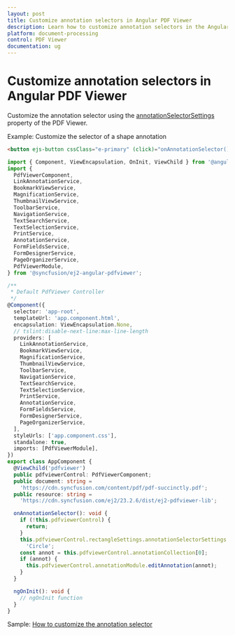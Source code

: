 ```yaml
---
layout: post
title: Customize annotation selectors in Angular PDF Viewer
description: Learn how to customize annotation selectors in the Angular PDF Viewer component using annotationSelectorSettings with examples.
platform: document-processing
control: PDF Viewer
documentation: ug
---
```


# Customize annotation selectors in Angular PDF Viewer

Customize the annotation selector using the [annotationSelectorSettings](https://ej2.syncfusion.com/angular/documentation/api/pdfviewer/#annotationselectorsettings) property of the PDF Viewer.

Example: Customize the selector of a shape annotation

```html
<button ejs-button cssClass="e-primary" (click)="onAnnotationSelector()">annotationSelector</button>
```

```ts
import { Component, ViewEncapsulation, OnInit, ViewChild } from '@angular/core';
import {
  PdfViewerComponent,
  LinkAnnotationService,
  BookmarkViewService,
  MagnificationService,
  ThumbnailViewService,
  ToolbarService,
  NavigationService,
  TextSearchService,
  TextSelectionService,
  PrintService,
  AnnotationService,
  FormFieldsService,
  FormDesignerService,
  PageOrganizerService,
  PdfViewerModule,
} from '@syncfusion/ej2-angular-pdfviewer';

/**
 * Default PdfViewer Controller
 */
@Component({
  selector: 'app-root',
  templateUrl: 'app.component.html',
  encapsulation: ViewEncapsulation.None,
  // tslint:disable-next-line:max-line-length
  providers: [
    LinkAnnotationService,
    BookmarkViewService,
    MagnificationService,
    ThumbnailViewService,
    ToolbarService,
    NavigationService,
    TextSearchService,
    TextSelectionService,
    PrintService,
    AnnotationService,
    FormFieldsService,
    FormDesignerService,
    PageOrganizerService,
  ],
  styleUrls: ['app.component.css'],
  standalone: true,
  imports: [PdfViewerModule],
})
export class AppComponent {
  @ViewChild('pdfviewer')
  public pdfviewerControl: PdfViewerComponent;
  public document: string =
    'https://cdn.syncfusion.com/content/pdf/pdf-succinctly.pdf';
  public resource: string =
    'https://cdn.syncfusion.com/ej2/23.2.6/dist/ej2-pdfviewer-lib';

  onAnnotationSelector(): void {
    if (!this.pdfviewerControl) {
      return;
    }
    this.pdfviewerControl.rectangleSettings.annotationSelectorSettings.resizerShape =
      'Circle';
    const annot = this.pdfviewerControl.annotationCollection[0];
    if (annot) {
      this.pdfviewerControl.annotationModule.editAnnotation(annot);
    }
  }

  ngOnInit(): void {
    // ngOnInit function
  }
}
```

Sample: [How to customize the annotation selector](https://stackblitz.com/edit/angular-pfdpfdzq-u7rmrzrp?file=src%2Fapp.component.html,src%2Fapp.component.ts)